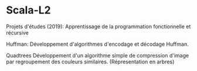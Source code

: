 # Scala-L2

Projets d'études (2019): Apprentissage de la programmation fonctionnelle et récursive

Huffman: Développement d'algorithmes d'encodage et décodage Huffman.

Quadtrees Développement d'un algorithme simple de compression d'image par regroupement des couleurs similaires. (Répresentation en arbres)
